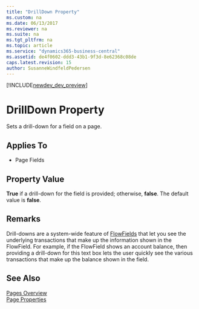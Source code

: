 ```yaml
---
title: "DrillDown Property"
ms.custom: na
ms.date: 06/13/2017
ms.reviewer: na
ms.suite: na
ms.tgt_pltfrm: na
ms.topic: article
ms.service: "dynamics365-business-central"
ms.assetid: de4f0602-ddd3-43b1-9f3d-8e62368c08de
caps.latest.revision: 15
author: SusanneWindfeldPedersen
---
```


[!INCLUDE[newdev_dev_preview](../includes/newdev_dev_preview.md)]

# DrillDown Property
Sets a drill-down for a field on a page.  
  
## Applies To  
  
-   Page Fields  
<!--  
> [!IMPORTANT]  
>  This property is not supported on Repeater controls on pages when it is displayed in the [!INCLUDE[nav_web](includes/nav_web_md.md)].  
-->
## Property Value  
 
 **True** if a drill-down for the field is provided; otherwise, **false**. The default value is **false**.  
  
## Remarks  
 Drill-downs are a system-wide feature of [FlowFields](../devenv-flowfields.md) that let you see the underlying transactions that make up the information shown in the FlowField. For example, if the FlowField shows an account balance, then providing a drill-down for this text box lets the user quickly see the various transactions that make up the balance shown in the field.  
  
## See Also  
 [Pages Overview](../devenv-pages-overview.md)   
 [Page Properties](devenv-page-properties.md)   
 <!-- //NAV
 [Page Properties Not Supported by Microsoft Dynamics NAV Web Client](Page-Properties-Not-Supported-by-Microsoft-Dynamics-NAV-Web-Client.md)
 -->
